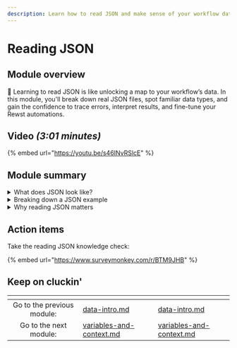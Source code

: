 ```yaml
---
description: Learn how to read JSON and make sense of your workflow data.
---
```


# Reading JSON

## Module overview

:egg: Learning to read JSON is like unlocking a map to your workflow’s data. In this module, you'll break down real JSON files, spot familiar data types, and gain the confidence to trace errors, interpret results, and fine-tune your Rewst automations.

## Video _(3:01 minutes)_

{% embed url="https://youtu.be/s46INvRSlcE" %}

## Module summary

<details>

<summary>What does JSON look like?</summary>

JSON is structured using **four key symbols** to organize data:

* **Braces `{ }`**: Group related information (like a folder).
* **Brackets `[ ]`**: Represent lists (like a drawer of items).
* **Colons `:`**: Separate **keys** (labels) from **values** (data).
* **Quotation Marks `"`**: Indicate text (strings) or numbers that aren't used for math.

</details>

<details>

<summary>Breaking down a JSON example</summary>

Example:

```json
{
  "Event": "Dinner and Concert",
  "Location": {
    "Restaurant": "The Fancy Fork",
    "Concert": "The Jazz Quartet",
    "City": "New Orleans"
  },
  "Guests": ["Alice", "Bob", "Charlie"],
  "ReservationID": 12345,
  "Cost": 200.75,
  "Completed": true}
```

In this example:

* **Braces** hold everything together.
* **Keys** like "Event" label the information.
* **Lists** of guests are inside **brackets**.
* **Values** like "Dinner and Concert" are clearly separated by **colon**

</details>

<details>

<summary>Why reading JSON matters</summary>

Understanding JSON helps you:

* **Trace errors** in workflows by checking the data at each step.
* **Debug workflows** more effectively by identifying missing or incorrect data.
* **Modify data** to improve automations by confidently extracting and using specific information from JSON responses.

By reading JSON, you gain the skills to troubleshoot, adjust, and optimize your Rewst workflows with ease.

</details>

## Action items&#x20;

Take the reading JSON knowledge check:&#x20;

{% embed url="https://www.surveymonkey.com/r/BTM9JHB" %}

## Keep on cluckin'

<table data-card-size="large" data-column-title-hidden data-view="cards" data-full-width="false"><thead><tr><th align="center"></th><th data-type="content-ref"></th><th data-hidden data-card-target data-type="content-ref"></th></tr></thead><tbody><tr><td align="center">Go to the previous module: </td><td><a href="data-intro.md">data-intro.md</a></td><td><a href="data-intro.md">data-intro.md</a></td></tr><tr><td align="center">Go to the next module:</td><td><a href="variables-and-context.md">variables-and-context.md</a></td><td><a href="variables-and-context.md">variables-and-context.md</a></td></tr></tbody></table>
